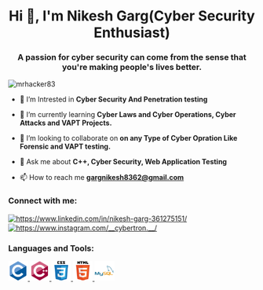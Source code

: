 <h1 align="center">Hi 👋, I'm Nikesh Garg(Cyber Security Enthusiast)</h1>
<h3 align="center">A passion for cyber security can come from the sense that you're making people's lives better.</h3>

<p align="left"> <img src="https://komarev.com/ghpvc/?username=mrhacker83&label=Profile%20views&color=0e75b6&style=flat" alt="mrhacker83" /> </p>

- 🔭 I’m Intrested in **Cyber Security And Penetration testing**

- 🌱 I’m currently learning **Cyber Laws and Cyber Operations, Cyber Attacks and VAPT Projects.**

- 👯 I’m looking to collaborate on **on any Type of Cyber Opration Like Forensic and VAPT testing.**

- 💬 Ask me about **C++, Cyber Security, Web Application Testing**

- 📫 How to reach me **gargnikesh8362@gmail.com**

<h3 align="left">Connect with me:</h3>
<p align="left">
<a href="https://linkedin.com/in/https://www.linkedin.com/in/nikesh-garg-361275151/" target="blank"><img align="center" src="https://raw.githubusercontent.com/rahuldkjain/github-profile-readme-generator/master/src/images/icons/Social/linked-in-alt.svg" alt="https://www.linkedin.com/in/nikesh-garg-361275151/" height="30" width="40" /></a>
<a href="https://instagram.com/https://www.instagram.com/__cybertron.__/" target="blank"><img align="center" src="https://raw.githubusercontent.com/rahuldkjain/github-profile-readme-generator/master/src/images/icons/Social/instagram.svg" alt="https://www.instagram.com/__cybertron.__/" height="30" width="40" /></a>
</p>

<h3 align="left">Languages and Tools:</h3>
<p align="left"> <a href="https://www.cprogramming.com/" target="_blank" rel="noreferrer"> <img src="https://raw.githubusercontent.com/devicons/devicon/master/icons/c/c-original.svg" alt="c" width="40" height="40"/> </a> <a href="https://www.w3schools.com/cpp/" target="_blank" rel="noreferrer"> <img src="https://raw.githubusercontent.com/devicons/devicon/master/icons/cplusplus/cplusplus-original.svg" alt="cplusplus" width="40" height="40"/> </a> <a href="https://www.w3schools.com/css/" target="_blank" rel="noreferrer"> <img src="https://raw.githubusercontent.com/devicons/devicon/master/icons/css3/css3-original-wordmark.svg" alt="css3" width="40" height="40"/> </a> <a href="https://www.w3.org/html/" target="_blank" rel="noreferrer"> <img src="https://raw.githubusercontent.com/devicons/devicon/master/icons/html5/html5-original-wordmark.svg" alt="html5" width="40" height="40"/> </a> <a href="https://www.mysql.com/" target="_blank" rel="noreferrer"> <img src="https://raw.githubusercontent.com/devicons/devicon/master/icons/mysql/mysql-original-wordmark.svg" alt="mysql" width="40" height="40"/> </a> </p>

